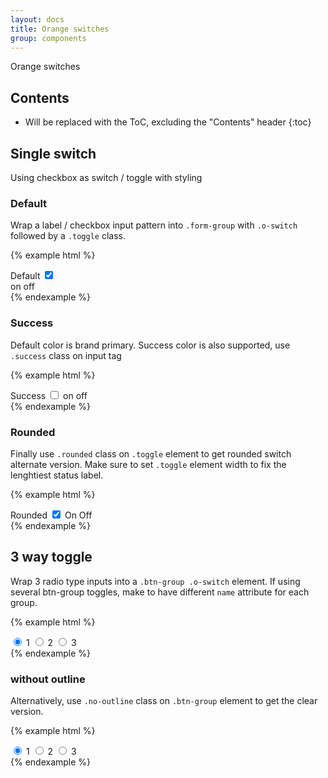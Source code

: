 ```yaml
---
layout: docs
title: Orange switches
group: components
---
```


Orange switches

## Contents

* Will be replaced with the ToC, excluding the "Contents" header
{:toc}

## Single switch

Using checkbox as switch / toggle with styling

### Default

Wrap a label / checkbox input pattern into `.form-group` with `.o-switch` followed by a `.toggle` class.

{% example html %}
<div class="form-group row o-switch">
  <label for="checkbox1" class="form-control-label col-md-3 col-8">Default</label>
  <input class="checkbox sr-only" id="checkbox1" type="checkbox" checked/>
  <div class="toggle form-control-label" aria-hidden="true">
    <span class="on icon-checkbox-tick" role="presentation"><span class="sr-only">on</span></span>
    <span class="off icon-delete" role="presentation"><span class="sr-only">off</span></span>
  </div>
</div>
{% endexample %}

### Success

Default color is brand primary. Success color is also supported, use `.success` class on input tag

{% example html %}
<div class="form-group row o-switch">
  <label for="checkbox3" class="form-control-label col-md-3 col-8">Success</label>
  <input class="checkbox success sr-only" id="checkbox3" type="checkbox"/>
  <label for="checkbox3" class="toggle form-control-label" aria-hidden="true">
    <span class="on icon-checkbox-tick" role="presentation"><span class="sr-only">on</span></span>
    <span class="off icon-delete" role="presentation"><span class="sr-only">off</span></span>
  </label>
</div>
{% endexample %}

### Rounded

Finally use `.rounded` class on `.toggle` element to get rounded switch alternate version. Make sure to set `.toggle` element width to fix the lenghtiest status label.

{% example html %}
<div class="form-group row o-switch">
  <label for="checkbox4" class="form-control-label col-md-3 col-8">Rounded</label>
  <input class="checkbox success sr-only" id="checkbox4" type="checkbox" checked/>
  <label for="checkbox4" class="toggle rounded form-control-label" aria-hidden="true" style="width: 78px;">
    <span class="on">On</span>
    <span class="off">Off</span>
  </label>
</div>
{% endexample %}

## 3 way toggle

Wrap 3 radio type inputs into a `.btn-group .o-switch` element. If using several btn-group toggles, make to have different `name` attribute for each group.

{% example html %}
<div class="o-switch btn-group" data-toggle="buttons" role="group">
  <label class="btn btn-secondary active">
    <input type="radio" name="options" id="option1" autocomplete="off" checked> 1
  </label>
  <label class="btn btn-secondary">
    <input type="radio" name="options" id="option2" autocomplete="off"> 2
  </label>
  <label class="btn btn-secondary">
    <input type="radio" name="options" id="option3" autocomplete="off"> 3
  </label>
</div>
{% endexample %}

### without outline

Alternatively, use `.no-outline` class on `.btn-group` element to get the clear version.

{% example html %}
<div class="o-switch btn-group no-outline" data-toggle="buttons" role="group">
  <label class="btn btn-secondary active">
    <input type="radio" name="options2" id="option21" autocomplete="off" checked> 1
  </label>
  <label class="btn btn-secondary">
    <input type="radio" name="options2" id="option22" autocomplete="off"> 2
  </label>
  <label class="btn btn-secondary">
    <input type="radio" name="options2" id="option33" autocomplete="off"> 3
  </label>
</div>
{% endexample %}
